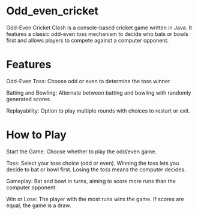 # Odd_even_cricket
Odd-Even Cricket Clash is a console-based cricket game written in Java. It features a classic odd-even toss mechanism to decide who bats or bowls first and allows players to compete against a computer opponent.
# Features
Odd-Even Toss: Choose odd or even to determine the toss winner.

Batting and Bowling: Alternate between batting and bowling with randomly generated scores.

Replayability: Option to play multiple rounds with choices to restart or exit.

# How to Play
Start the Game: Choose whether to play the odd/even game.

Toss: Select your toss choice (odd or even). Winning the toss lets you decide to bat or bowl first. Losing the toss means the computer decides.

Gameplay: Bat and bowl in turns, aiming to score more runs than the computer opponent.

Win or Lose: The player with the most runs wins the game. If scores are equal, the game is a draw.

